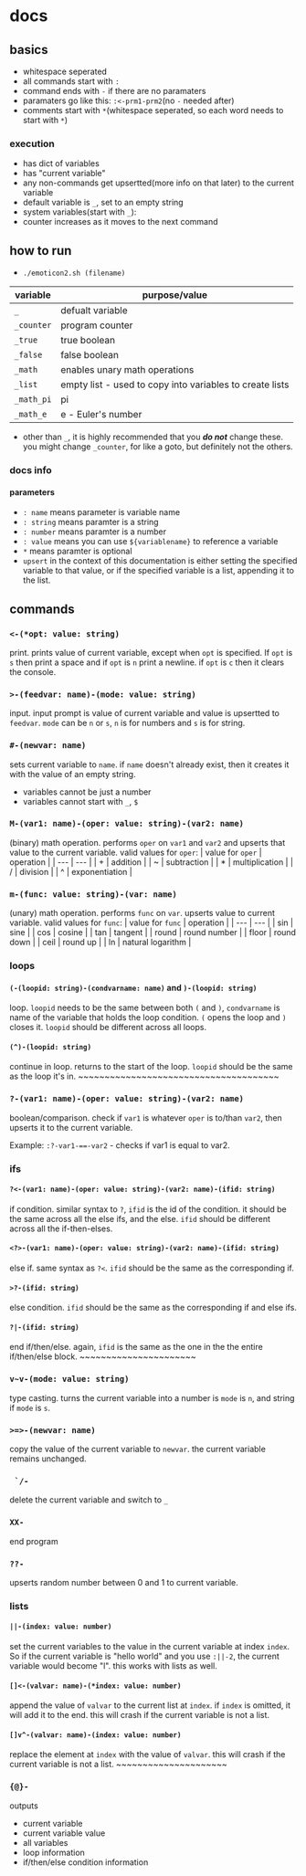 # docs
## basics
+ whitespace seperated
+ all commands start with `:`
+ command ends with `-` if there are no paramaters
+ paramaters go like this: `:<-prm1-prm2`(no `-` needed after)
+ comments start with `*`(whitespace seperated, so each word needs to start with `*`)
### execution
+ has dict of variables
+ has "current variable"
+ any non-commands get upsertted(more info on that later) to the current variable
+ default variable is `_`, set to an empty string
+ system variables(start  with `_`):
+ counter increases as it moves to the next command
## how to run
+ `./emoticon2.sh (filename)`

| variable | purpose/value |
| --- | --- |
| `_` | defualt variable |
| `_counter` | program counter |
| `_true` | true boolean |
| `_false` | false boolean |
| `_math` | enables unary math operations |
| `_list` | empty list - used to copy into variables to create lists |
| `_math_pi` | pi |
| `_math_e` | e - Euler's number |
+ other than `_`, it is highly recommended that you ***do not*** change these. you might change `_counter`, for like a goto, but definitely not the others.
### docs info
#### parameters
+ `: name` means parameter is variable name
+ `: string` means paramter is a string
+ `: number` means paramter is a number
+ `: value` means you can use `${variablename}` to reference a variable
+ `*` means paramter is optional
+ `upsert` in the context of this documentation is either setting the specified variable to that value, or if the specified variable is a list, appending it to the list.

## commands
### `<-(*opt: value: string)`
print. prints value of current variable, except when `opt` is specified. If `opt` is `s` then print a space and if `opt` is `n` print a newline. if `opt` is `c` then it clears the console.
### `>-(feedvar: name)-(mode: value: string)`
input. input prompt is value of current variable and value is upsertted to `feedvar`. `mode` can be `n` or `s`, `n` is for numbers and `s` is for string.
### `#-(newvar: name)`
sets current variable to `name`. if `name` doesn't already exist, then it creates it with the value of an empty string.
+ variables cannot be just a number
+ variables cannot start with `_`, `$`
### `M-(var1: name)-(oper: value: string)-(var2: name)`
(binary) math operation. performs `oper` on `var1` and `var2` and upserts that value to the current variable. valid values for `oper`:
| value for `oper` | operation |
| --- | --- |
| + | addition |
| ~ | subtraction |
| * | multiplication |
| / | division |
| ^ | exponentiation |
### `m-(func: value: string)-(var: name)`
(unary) math operation. performs `func` on `var`. upserts value to current variable. valid values for `func`:
| value for `func` | operation |
| --- | --- |
| sin | sine |
| cos | cosine |
| tan | tangent |
| round | round number |
| floor | round down |
| ceil | round up |
| ln | natural logarithm |
### loops
#### `(-(loopid: string)-(condvarname: name)` and `)-(loopid: string)`
loop. `loopid` needs to be the same between both `(` and `)`, `condvarname` is name of the variable that holds the loop condition. `(` opens the loop and `)` closes it. `loopid` should be different across all loops.
#### `(^)-(loopid: string)`
continue in loop. returns to the start of the loop. `loopid` should be the same as the loop it's in.
\~~~~~~~~~~~~~~~~~~~~~~~~~~~~~~~~~~~~~~
### `?-(var1: name)-(oper: value: string)-(var2: name)`
boolean/comparison. check if `var1` is whatever `oper` is to/than `var2`, then upserts it to the current variable.

Example: `:?-var1-==-var2` - checks if var1 is equal to var2.
### ifs
#### `?<-(var1: name)-(oper: value: string)-(var2: name)-(ifid: string)`
if condition. similar syntax to `?`, `ifid` is the id of the condition. it should be the same across all the else ifs, and the else. `ifid` should be different across all the if-then-elses.
#### `<?>-(var1: name)-(oper: value: string)-(var2: name)-(ifid: string)`
else if. same syntax as `?<`. `ifid` should be the same as the corresponding if.
#### `>?-(ifid: string)`
else condition. `ifid` should be the same as the corresponding if and else ifs.
#### `?|-(ifid: string)`
end if/then/else. again, `ifid` is the same as the one in the the entire if/then/else block.
\~~~~~~~~~~~~~~~~~~~~~~
### `v~v-(mode: value: string)`
type casting. turns the current variable into a number is `mode` is `n`, and string if `mode` is `s`.
### `>=>-(newvar: name)`
copy the value of the current variable to `newvar`. the current variable remains unchanged.
### `` `/-``
delete the current variable and switch to `_`
### `XX-`
end program
### `??-`
upserts random number between 0 and 1 to current variable.
### lists
#### `||-(index: value: number)`
set the current variables to the value in the current variable at index `index`. So if the current variable is "hello world" and you use `:||-2`, the current variable would become "l". this works with lists as well.
#### `[]<-(valvar: name)-(*index: value: number)`
append the value of `valvar` to the current list at `index`. if `index` is omitted, it will add it to the end. this will crash if the current variable is not a list.
#### `[]v^-(valvar: name)-(index: value: number)`
replace the element at `index` with the value of `valvar`. this will crash if the current variable is not a list.
\~~~~~~~~~~~~~~~~~~~~~
### `{@}-`
outputs
+ current variable
+ current variable value
+ all variables
+ loop information
+ if/then/else condition information